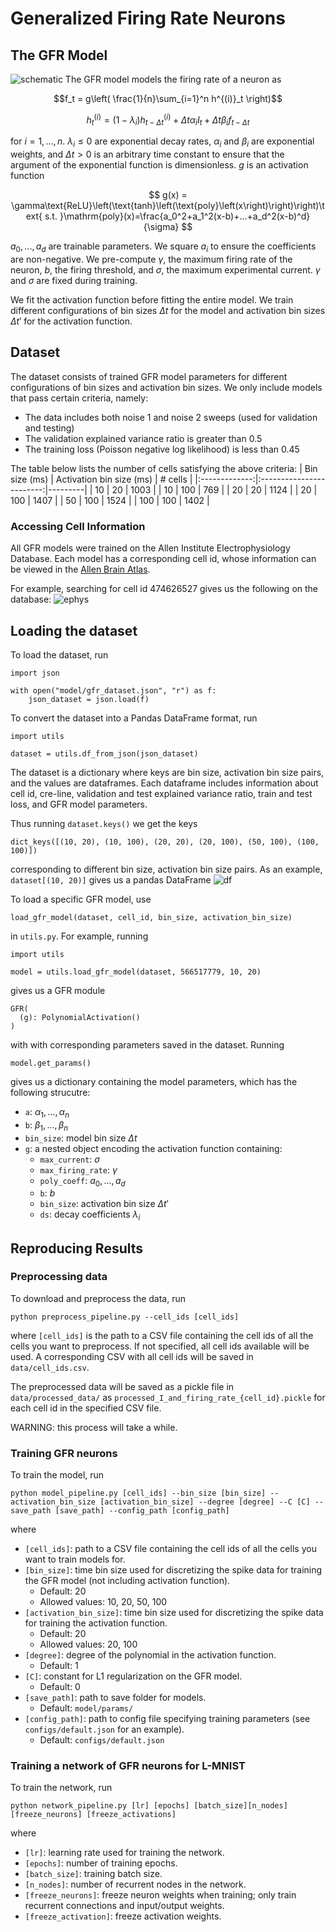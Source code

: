 # Generalized Firing Rate Neurons
## The GFR Model
![schematic](images/schematic.png)
The GFR model models the firing rate of a neuron as

$$f_t = g\left( \frac{1}{n}\sum_{i=1}^n h^{(i)}_t \right)$$

$$h^{(i)}_t = (1-\lambda_i) h^{(i)}_{t-\Delta t} + \Delta t\alpha_i I_t + \Delta t\beta_i f_{t-\Delta t}$$

for $i=1,\dots,n$. $\lambda_i\leq 0$ are exponential decay rates, $\alpha_i$ and $\beta_i$ are exponential weights, and $\Delta t>0$ is an arbitrary time constant to ensure that the argument of the exponential function is dimensionless. $g$ is an activation function

$$
g(x) = \gamma\text{ReLU}\left(\text{tanh}\left(\text{poly}\left(x\right)\right)\right)\text{ s.t. }\mathrm{poly}(x)=\frac{a_0^2+a_1^2(x-b)+...+a_d^2(x-b)^d}{\sigma}
$$

$a_0,...,a_d$ are trainable parameters. We square $a_i$ to ensure the coefficients are non-negative. We pre-compute $\gamma$, the maximum firing rate of the neuron, $b$, the firing threshold, and $\sigma$, the maximum experimental current. $\gamma$ and $\sigma$ are fixed during training.

We fit the activation function before fitting the entire model. We train different configurations of bin sizes $\Delta t$ for the model and activation bin sizes $\Delta t'$ for the activation function.

## Dataset
The dataset consists of trained GFR model parameters for different configurations of bin sizes and activation bin sizes. We only include models that pass certain criteria, namely:
- The data includes both noise 1 and noise 2 sweeps (used for validation and testing)
- The validation explained variance ratio is greater than 0.5
- The training loss (Poisson negative log likelihood) is less than 0.45

The table below lists the number of cells satisfying the above criteria:
| Bin size (ms) | Activation bin size (ms) | # cells |
|:-------------:|:------------------------:|---------|
|       10      |            20            | 1003    |
|       10      |            100           | 769     |
|       20      |            20            | 1124    |
|       20      |            100           | 1407    |
|       50      |            100           | 1524    |
|      100      |            100           | 1402    |

### Accessing Cell Information
All GFR models were trained on the Allen Institute Electrophysiology Database. Each model has a corresponding cell id, whose information can be viewed in the [Allen Brain Atlas](https://celltypes.brain-map.org/experiment/electrophysiology/474626527).

For example, searching for cell id 474626527 gives us the following on the database:
![ephys](images/ephys.png)

## Loading the dataset
To load the dataset, run
```
import json

with open("model/gfr_dataset.json", "r") as f:
    json_dataset = json.load(f)
```

To convert the dataset into a Pandas DataFrame format, run
```
import utils

dataset = utils.df_from_json(json_dataset)
```

The dataset is a dictionary where keys are bin size, activation bin size pairs, and the values are dataframes. Each dataframe includes information about cell id, cre-line, validation and test explained variance ratio, train and test loss, and GFR model parameters.

Thus running
``
dataset.keys()
``
we get the keys
```
dict_keys([(10, 20), (10, 100), (20, 20), (20, 100), (50, 100), (100, 100)])
```
corresponding to different bin size, activation bin size pairs. As an example, ``dataset[(10, 20)]`` gives us a pandas DataFrame
![df](images/df.png)

To load a specific GFR model, use
```
load_gfr_model(dataset, cell_id, bin_size, activation_bin_size)
```
in `utils.py`. For example, running
```
import utils

model = utils.load_gfr_model(dataset, 566517779, 10, 20)
```
gives us a GFR module 
```
GFR(
  (g): PolynomialActivation()
)
```
with with corresponding parameters saved in the dataset. Running
```
model.get_params()
```
gives us a dictionary containing the model parameters, which has the following strucutre:

- `a`: $\alpha_1,\dots,\alpha_n$
- `b`: $\beta_1,\dots,\beta_n$
- `bin_size`: model bin size $\Delta t$
- `g`: a nested object encoding the activation function containing:
    - `max_current`: $\sigma$
    - `max_firing_rate`: $\gamma$
    - `poly_coeff`: $a_0,\dots,a_d$
    - `b`: $b$
    - `bin_size`: activation bin size $\Delta t'$
    - `ds`: decay coefficients $\lambda_i$


## Reproducing Results
### Preprocessing data
To download and preprocess the data, run
```
python preprocess_pipeline.py --cell_ids [cell_ids]
```
where `[cell_ids]` is the path to a CSV file containing the cell ids of all the cells you want to preprocess. If not specified, all cell ids available will be used. A corresponding CSV with all cell ids will be saved in `data/cell_ids.csv`.

The preprocessed data will be saved as a pickle file in `data/processed_data/` as `processed_I_and_firing_rate_{cell_id}.pickle` for each cell id in the specified CSV file.

WARNING: this process will take a while.

### Training GFR neurons
To train the model, run
```
python model_pipeline.py [cell_ids] --bin_size [bin_size] --activation_bin_size [activation_bin_size] --degree [degree] --C [C] --save_path [save_path] --config_path [config_path]
```
where
- `[cell_ids]`: path to a CSV file containing the cell ids of all the cells you want to train models for.
- `[bin_size]`: time bin size used for discretizing the spike data for training the GFR model (not including activation function).
    - Default: 20
    - Allowed values: 10, 20, 50, 100
- `[activation_bin_size]`: time bin size used for discretizing the spike data for training the activation function.
    - Default: 20
    - Allowed values: 20, 100
- `[degree]`: degree of the polynomial in the activation function.
    - Default: 1
- `[C]`: constant for L1 regularization on the GFR model.
    - Default: 0
- `[save_path]`: path to save folder for models.
    - Default: `model/params/`
- `[config_path]`: path to config file specifying training parameters (see `configs/default.json` for an example).
    - Default: `configs/default.json`

### Training a network of GFR neurons for L-MNIST
To train the network, run
```
python network_pipeline.py [lr] [epochs] [batch_size][n_nodes] [freeze_neurons] [freeze_activations]
```
where
- `[lr]`: learning rate used for training the network.
- `[epochs]`: number of training epochs.
- `[batch_size]`: training batch size.
- `[n_nodes]`: number of recurrent nodes in the network.
- `[freeze_neurons]`: freeze neuron weights when training; only train recurrent connections and input/output weights.
- `[freeze_activation]`: freeze activation weights.